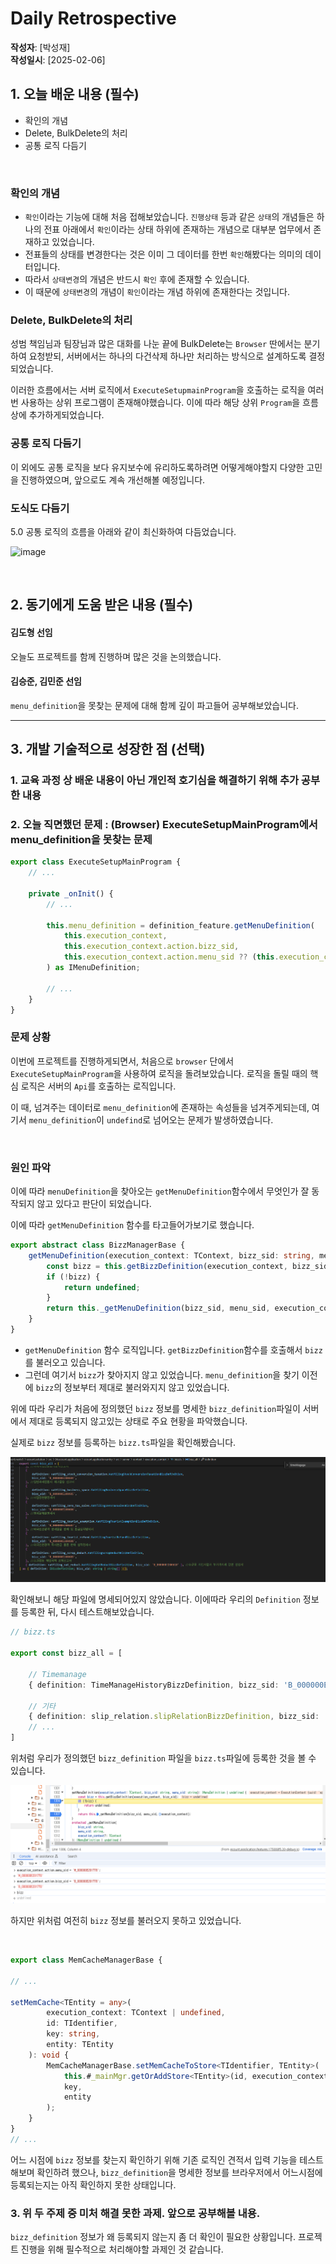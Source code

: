 # Daily Retrospective

**작성자**: [박성재]  
**작성일시**: [2025-02-06]

## 1. 오늘 배운 내용 (필수)

- 확인의 개념
- Delete, BulkDelete의 처리
- 공통 로직 다듬기

<br/>

### 확인의 개념
- `확인`이라는 기능에 대해 처음 접해보았습니다. `진행상태` 등과 같은 `상태`의 개념들은 하나의 전표 아래에서 `확인`이라는 상태 하위에 존재하는 개념으로 대부분 업무에서 존재하고 있었습니다.
- 전표들의 상태를 변경한다는 것은 이미 그 데이터를 한번 `확인`해봤다는 의미의 데이터입니다.
- 따라서 `상태변경`의 개념은 반드시 `확인` 후에 존재할 수 있습니다.
- 이 때문에 `상태변경`의 개념이 `확인`이라는 개념 하위에 존재한다는 것입니다.

### Delete, BulkDelete의 처리
성범 책임님과 팀장님과 많은 대화를 나눈 끝에 BulkDelete는 `Browser` 딴에서는 분기하여 요청받되, 서버에서는 하나의 다건삭제 하나만 처리하는 방식으로 설계하도록 결정되었습니다.

이러한 흐름에서는 서버 로직에서 `ExecuteSetupmainProgram`을 호출하는 로직을 여러번 사용하는 상위 프로그램이 존재해야했습니다. 이에 따라 해당 상위 `Program`을 흐름 상에 추가하게되었습니다.

### 공통 로직 다듬기
이 외에도 공통 로직을 보다 유지보수에 유리하도록하려면 어떻게해야할지 다양한 고민을 진행하였으며, 앞으로도 계속 개선해볼 예정입니다.

### 도식도 다듬기
5.0 공통 로직의 흐름을 아래와 같이 최신화하여 다듬었습니다.

![image](../ref/박성재_이미지/공통%20작업%20도식도(도형,%20성재)2.drawio.png)

<br/>

## 2. 동기에게 도움 받은 내용 (필수)

#### 김도형 선임
오늘도 프로젝트를 함께 진행하며 많은 것을 논의했습니다.

#### 김승준, 김민준 선임
`menu_definition`을 못찾는 문제에 대해 함께 깊이 파고들어 공부해보았습니다.

---

## 3. 개발 기술적으로 성장한 점 (선택)

### 1. 교육 과정 상 배운 내용이 아닌 개인적 호기심을 해결하기 위해 추가 공부한 내용

### 2. 오늘 직면했던 문제 : (Browser) ExecuteSetupMainProgram에서 menu_definition을 못찾는 문제

```typescript
export class ExecuteSetupMainProgram {
    // ...

    private _onInit() {
        // ...

        this.menu_definition = definition_feature.getMenuDefinition(
			this.execution_context,
			this.execution_context.action.bizz_sid,
			this.execution_context.action.menu_sid ?? (this.execution_context.action.menu_type as string)
		) as IMenuDefinition;

        // ...
    }
}
```

### 문제 상황

이번에 프로젝트를 진행하게되면서, 처음으로 `browser` 단에서 `ExecuteSetupMainProgram`을 사용하여 로직을 돌려보았습니다. 로직을 돌릴 때의 핵심 로직은 서버의 `Api`를 호출하는 로직입니다.

이 때, 넘겨주는 데이터로 `menu_definition`에 존재하는 속성들을 넘겨주게되는데, 여기서 `menu_definition`이 `undefind`로 넘어오는 문제가 발생하였습니다.

<br/>

### 원인 파악

이에 따라 `menuDefinition`을 찾아오는 `getMenuDefinition`함수에서 무엇인가 잘 동작되지 않고 있다고 판단이 되었습니다.

이에 따라 `getMenuDefinition` 함수를 타고들어가보기로 했습니다.

```typescript
export abstract class BizzManagerBase {
    getMenuDefinition(execution_context: TContext, bizz_sid: string, menu_sid: string): IMenuDefinition | undefined {
		const bizz = this.getBizzDefinition(execution_context, bizz_sid);
		if (!bizz) {
			return undefined;
		}
		return this._getMenuDefinition(bizz_sid, menu_sid, execution_context);
	}
}
```
- `getMenuDefinition` 함수 로직입니다. `getBizzDefinition`함수를 호출해서 `bizz`를 불러오고 있습니다.
- 그런데 여기서 `bizz`가 찾아지지 않고 있었습니다. `menu_definition`을 찾기 이전에 `bizz`의 정보부터 제대로 불러와지지 않고 있었습니다.

위에 따라 우리가 처음에 정의했던 `bizz` 정보를 명세한 `bizz_definition`파일이 서버에서 제대로 등록되지 않고있는 상태로 주요 현황을 파악했습니다.

실제로 `bizz` 정보를 등록하는 `bizz.ts`파일을 확인해봤습니다.

![image](../ref/박성재_이미지/bizz_ts파일.png)

확인해보니 해당 파일에 명세되어있지 않았습니다. 이에따라 우리의 `Definition` 정보를 등록한 뒤, 다시 테스트해보았습니다.

```typescript
// bizz.ts

export const bizz_all = [

	// Timemanage
	{ definition: TimeManageHistoryBizzDefinition, bizz_sid: 'B_000000E201770' },

	// 기타
	{ definition: slip_relation.slipRelationBizzDefinition, bizz_sid: 'slip_relation' },
    // ...
]
```
위처럼 우리가 정의했던 `bizz_definition` 파일을 `bizz.ts`파일에 등록한 것을 볼 수 있습니다.

![image](../ref/박성재_이미지/bizz_check.png)

하지만 위처럼 여전히 `bizz` 정보를 불러오지 못하고 있었습니다.

<br/>

```typescript
export class MemCacheManagerBase {

// ...

setMemCache<TEntity = any>(
		execution_context: TContext | undefined,
		id: TIdentifier,
		key: string,
		entity: TEntity
	): void {
		MemCacheManagerBase.setMemCacheToStore<TIdentifier, TEntity>(
			this.#_mainMgr.getOrAddStore<TEntity>(id, execution_context),
			key,
			entity
		);
	}
}
// ...
```
어느 시점에 `bizz` 정보를 찾는지 확인하기 위해 기존 로직인 견적서 입력 기능을 테스트해보며 확인하려 했으나, `bizz_definition`을 명세한 정보를 브라우저에서 어느시점에 등록되는지는 아직 확인하지 못한 상태입니다.

### 3. 위 두 주제 중 미처 해결 못한 과제. 앞으로 공부해볼 내용.

`bizz_definition` 정보가 왜 등록되지 않는지 좀 더 확인이 필요한 상황입니다. 프로젝트 진행을 위해 필수적으로 처리해야할 과제인 것 같습니다.
